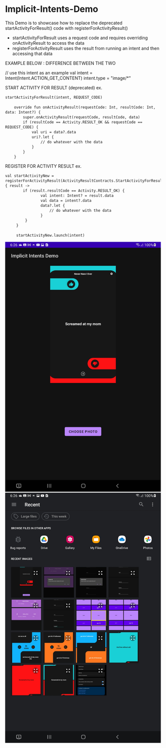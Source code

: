 # Implicit-Intents-Demo

This Demo is to showcase how to replace the deprecated startActivityForResult() code with registerForActivityResult()

- startActivityForResult uses a request code and requires overriding onActivityResult to access the data
- registerForActivityResult uses the result from running an intent and then accessing that data

EXAMPLE BELOW : DIFFERENCE BETWEEN THE TWO

// use this intent as an example
val intent = Intent(Intent.ACTION_GET_CONTENT)
intent.type = "image/*"

START ACTIVITY FOR RESULT (deprecated)
ex. 
```
startActivityForResult(intent, REQUEST_CODE)

    override fun onActivityResult(requestCode: Int, resultCode: Int, data: Intent?) {
        super.onActivityResult(requestCode, resultCode, data)
        if (resultCode == Activity.RESULT_OK && requestCode == REQUEST_CODE) {
            val uri = data?.data
            uri?.let {
                // do whatever with the data
            }
        }
    }
 ```

REGISTER FOR ACTIVITY RESULT
ex. 
```
val startActivityNew = registerForActivityResult(ActivityResultContracts.StartActivityForResult()) { result ->
        if (result.resultCode == Activity.RESULT_OK) {
                val intent: Intent? = result.data
                val data = intent?.data
                data?.let {
                    // do whatever with the data
                }
         }
     }
     
     startActivityNew.launch(intent)
 ```

![alt text](https://github.com/codebyjames/Implicit-Intents-Demo/blob/main/shot_1.jpg)
![alt text](https://github.com/codebyjames/Implicit-Intents-Demo/blob/main/shot_2.jpg)
